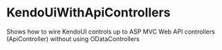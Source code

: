 KendoUiWithApiControllers
=========================

Shows how to wire KendoUI controls up to ASP MVC Web API controllers (ApiController) without using ODataControllers
